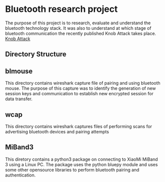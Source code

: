 # Bluetooth research project

The purpose of this project is to research, evaluate and understand the bluetooth technology stack.
It was also to understand at which stage of bluetooth communication the recently published Knob Attack takes place.
[Knob Attack](https://knobattack.com/)

## Directory Structure

## blmouse

This directory contains wireshark capture file of pairing and using bluetooth mouse.
The purpose of this capture was to identify the generation of new session keys and communication to establish new encrypted session for data transfer.

## wcap

This directory contains wireshark captures files of performing scans for advertising bluetooth devices and pairing attempts

## MiBand3

This diretory contains a python3 package on connecting to XiaoMi MiBand 3 using a Linux PC.
The package uses the python bluepy module and uses some other opensource libraries to perform bluetooth pairing and authentication.

